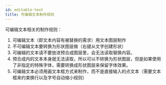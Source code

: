 ```yaml
---
id: editable-text
title: 可编辑文本制作规则
---
```



可编辑文本相关的制作规则：

1. 可编辑文本（即文本内容有被替换的需求）用文本图层制作
2. 不可编辑文本要转换为形状图层做（右键从文字创建形状）
3. 可编辑的文本请不要放进预合成图层里，会无法读取替换内容。
4. 预合成内的文本本身就无法读取，所以可以不转换为形状图层，但是如果使用了非指定的特殊字体，需要转换成形状图层来保留字体效果。
5. 可编辑文本必须用画文本框方式来制作，而不是直接输入的点文本（需要文本框来约束换行以及字号自动缩小规则）

